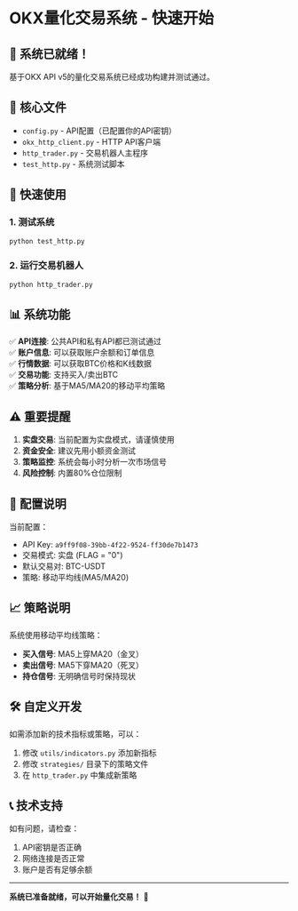 # OKX量化交易系统 - 快速开始

## 🎉 系统已就绪！

基于OKX API v5的量化交易系统已经成功构建并测试通过。

## 📁 核心文件

- `config.py` - API配置（已配置你的API密钥）
- `okx_http_client.py` - HTTP API客户端
- `http_trader.py` - 交易机器人主程序
- `test_http.py` - 系统测试脚本

## 🚀 快速使用

### 1. 测试系统
```bash
python test_http.py
```

### 2. 运行交易机器人
```bash
python http_trader.py
```

## 📊 系统功能

✅ **API连接**: 公共API和私有API都已测试通过  
✅ **账户信息**: 可以获取账户余额和订单信息  
✅ **行情数据**: 可以获取BTC价格和K线数据  
✅ **交易功能**: 支持买入/卖出BTC  
✅ **策略分析**: 基于MA5/MA20的移动平均策略  

## ⚠️ 重要提醒

1. **实盘交易**: 当前配置为实盘模式，请谨慎使用
2. **资金安全**: 建议先用小额资金测试
3. **策略监控**: 系统会每小时分析一次市场信号
4. **风险控制**: 内置80%仓位限制

## 🔧 配置说明

当前配置：
- API Key: `a9ff9f08-39bb-4f22-9524-ff30de7b1473`
- 交易模式: 实盘 (FLAG = "0")
- 默认交易对: BTC-USDT
- 策略: 移动平均线(MA5/MA20)

## 📈 策略说明

系统使用移动平均线策略：
- **买入信号**: MA5上穿MA20（金叉）
- **卖出信号**: MA5下穿MA20（死叉）
- **持仓信号**: 无明确信号时保持现状

## 🛠️ 自定义开发

如需添加新的技术指标或策略，可以：
1. 修改 `utils/indicators.py` 添加新指标
2. 修改 `strategies/` 目录下的策略文件
3. 在 `http_trader.py` 中集成新策略

## 📞 技术支持

如有问题，请检查：
1. API密钥是否正确
2. 网络连接是否正常
3. 账户是否有足够余额

---

**系统已准备就绪，可以开始量化交易！** 🎯